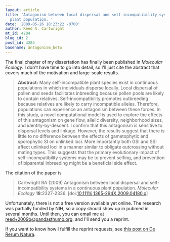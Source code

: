 ```yaml
---
layout: article
title: 'Antagonism between local dispersal and self-incompatibility systems in a continuous
  plant population. '
date: '2009-05-26 18:23:22 -0700'
author: Reed A. Cartwright
mt_id: 4284
blog_id: 2
post_id: 4284
basename: antagonism_betw
---
```

The final chapter of my dissertation has finally been published in _Molecular Ecology_.  I don't have time to go into detail, so I'll just cite the abstract that covers much of the motivation and large-scale results.

> **Abstract:** Many self-incompatible plant species exist in continuous populations in which individuals disperse locally.  Local dispersal of pollen and seeds facilitates inbreeding because pollen pools are likely to contain relatives.  Self-incompatibility promotes outbreeding because relatives are likely to carry incompatible alleles.  Therefore, populations can experience an antagonism between these forces.  In this study, a novel computational model is used to explore the effects of this antagonism on gene flow, allelic diversity, neighborhood sizes, and identity-by-descent.  I confirm that this antagonism is sensitive to dispersal levels and linkage.  However, the results suggest that there is little to no difference between the effects of gametophytic and sporophytic SI on unlinked loci.  More importantly both GSI and SSI affect unlinked loci in a manner similar to obligate outcrossing without mating types.  This suggests that the primary evolutionary impact of self-incompatibility systems may be to prevent selfing, and prevention of biparental inbreeding might be a beneficial side effect.

The citation of the paper is

> Cartwright RA (2009) Antagonism between local dispersal and self-incompatibility systems in a continuous plant population. _Molecular Ecology_ **18**:2327-2336. \[doi:[10.1111/j.1365-294X.2009.04180.x](http://dx.doi.org/10.1111/j.1365-294X.2009.04180.x)\]

Unfortunately, there is not a free version available yet online.  The research was partially funded by NIH, so a copy should show up in pubmed in several months.  Until then, you can email me at reed+2009b@pandasthumb.org, and I'll send you a reprint.

If you want to know how I fulfill the reprint requests, see [this post on De Rerum Natura](http://dererumnatura.us/archives/2009/05/automating-repr.html).
